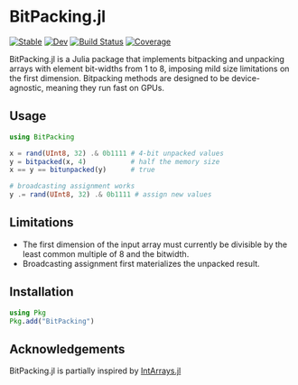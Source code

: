 # BitPacking.jl

[![Stable](https://img.shields.io/badge/docs-stable-blue.svg)](https://MurrellGroup.github.io/BitPacking.jl/stable/)
[![Dev](https://img.shields.io/badge/docs-dev-blue.svg)](https://MurrellGroup.github.io/BitPacking.jl/dev/)
[![Build Status](https://github.com/MurrellGroup/BitPacking.jl/actions/workflows/CI.yml/badge.svg?branch=main)](https://github.com/MurrellGroup/BitPacking.jl/actions/workflows/CI.yml?query=branch%3Amain)
[![Coverage](https://codecov.io/gh/MurrellGroup/BitPacking.jl/branch/main/graph/badge.svg)](https://codecov.io/gh/MurrellGroup/BitPacking.jl)

BitPacking.jl is a Julia package that implements bitpacking and unpacking arrays with element bit-widths from 1 to 8, imposing mild size limitations on the first dimension. Bitpacking methods are designed to be device-agnostic, meaning they run fast on GPUs.

## Usage

```julia
using BitPacking

x = rand(UInt8, 32) .& 0b1111 # 4-bit unpacked values
y = bitpacked(x, 4)           # half the memory size
x == y == bitunpacked(y)      # true

# broadcasting assignment works
y .= rand(UInt8, 32) .& 0b1111 # assign new values
```

## Limitations

- The first dimension of the input array must currently be divisible by the least common multiple of 8 and the bitwidth.
- Broadcasting assignment first materializes the unpacked result.

## Installation

```julia
using Pkg
Pkg.add("BitPacking")
```

## Acknowledgements

BitPacking.jl is partially inspired by [IntArrays.jl](https://github.com/bicycle1885/IntArrays.jl)
